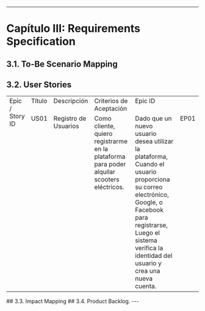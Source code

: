 
---
# Capítulo III: Requirements Specification
## 3.1. To-Be Scenario Mapping
## 3.2. User Stories

<table>
  <tr>
    <td colspan="2" rowspan="2" valign="top"> Epic / Story ID </td>
    <td valign="top"> Título </td>
    <td valign="top"> Descripción </td>
    <td valign="top"> Criterios de Aceptación </td>
    <td valign="top"> Epic ID </td>
  </tr>
  <tr>
    <td valign="top"> US01 </td>
    <td valign="top"> Registro de Usuarios </td>
    <td valign="top"> Como cliente, quiero registrarme en la plataforma para poder alquilar scooters eléctricos. </td>
    <td valign="top"> Dado que un nuevo usuario desea utilizar la plataforma, Cuando el usuario proporciona su correo electrónico, Google, o Facebook para registrarse, Luego el sistema verifica la identidad del usuario y crea una nueva cuenta. </td>
    <td valign="top"> EP01 </td>
  </tr>
</table>
## 3.3. Impact Mapping
## 3.4. Product Backlog.
---

